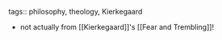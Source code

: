 tags:: philosophy, theology, Kierkegaard

- not actually from [[Kierkegaard]]'s [[Fear and Trembling]]!